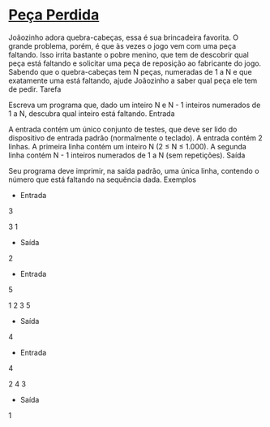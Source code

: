 [Peça Perdida](http://olimpiada.ic.unicamp.br/pratique/programacao/nivel1/2007f1p1_perdida)
====

Joãozinho adora quebra-cabeças, essa é sua brincadeira favorita. O grande problema, porém, é que às vezes o jogo vem com uma peça faltando. Isso irrita bastante o pobre menino, que tem de descobrir qual peça está faltando e solicitar uma peça de reposição ao fabricante do jogo. Sabendo que o quebra-cabeças tem N peças, numeradas de 1 a N e que exatamente uma está faltando, ajude Joãozinho a saber qual peça ele tem de pedir.
Tarefa

Escreva um programa que, dado um inteiro N e N - 1 inteiros numerados de 1 a N, descubra qual inteiro está faltando.
Entrada

A entrada contém um único conjunto de testes, que deve ser lido do dispositivo de entrada padrão (normalmente o teclado). A entrada contém 2 linhas. A primeira linha contém um inteiro N (2 ≤ N ≤ 1.000). A segunda linha contém N - 1 inteiros numerados de 1 a N (sem repetições).
Saída

Seu programa deve imprimir, na saída padrão, uma única linha, contendo o número que está faltando na sequência dada.
Exemplos

* Entrada

3

3 1			
			

* Saída

2			
			

* Entrada

5

1 2 3 5
			

* Saída

4
			

* Entrada

4

2 4 3
			

* Saída

1
			